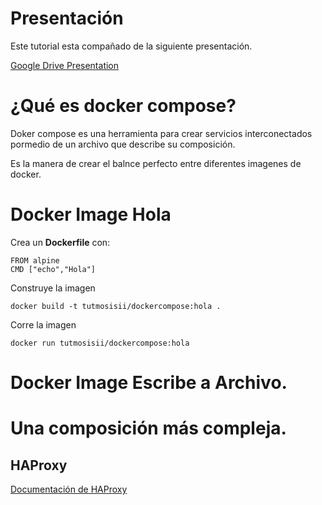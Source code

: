 # Presentación
Este tutorial esta compañado de la siguiente presentación.

[Google Drive Presentation](https://docs.google.com/presentation/d/1yJBZlT5vxQCuRye3f7bIf5FhnPLjzxrJ1l3kJLZbtAE/edit?usp=sharing)

# ¿Qué es docker compose?

Doker compose es una herramienta para crear servicios interconectados pormedio de un archivo que describe su composición.

Es la manera de crear el balnce perfecto entre diferentes imagenes de docker.

# Docker Image Hola

Crea un **Dockerfile** con:
```
FROM alpine
CMD ["echo","Hola"]
``` 

Construye la imagen

```
docker build -t tutmosisii/dockercompose:hola .
```

Corre la imagen

```
docker run tutmosisii/dockercompose:hola
```

# Docker Image Escribe a Archivo.

# Una composición más compleja.
## HAProxy

[Documentación de HAProxy](https://cbonte.github.io/haproxy-dconv/1.8/configuration.html#2)
